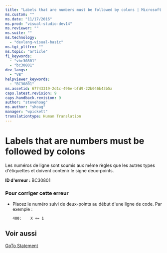 ```yaml
---
title: "Labels that are numbers must be followed by colons | Microsoft Docs"
ms.custom: ""
ms.date: "11/17/2016"
ms.prod: "visual-studio-dev14"
ms.reviewer: ""
ms.suite: ""
ms.technology: 
  - "devlang-visual-basic"
ms.tgt_pltfrm: ""
ms.topic: "article"
f1_keywords: 
  - "vbc30801"
  - "bc30801"
dev_langs: 
  - "VB"
helpviewer_keywords: 
  - "BC30801"
ms.assetid: 67743319-2d1c-496e-bfd9-22b046b43b5a
caps.latest.revision: 9
caps.handback.revision: 9
author: "stevehoag"
ms.author: "shoag"
manager: "wpickett"
translationtype: Human Translation
---
```

# Labels that are numbers must be followed by colons
Les numéros de ligne sont soumis aux même règles que les autres types d'étiquettes et doivent contenir le signe deux\-points.  
  
 **ID d'erreur :** BC30801  
  
### Pour corriger cette erreur  
  
-   Placez le numéro suivi de deux\-points au début d'une ligne de code. Par exemple :  
  
    ```  
    400:    X += 1  
    ```  
  
## Voir aussi  
 [GoTo Statement](../../../visual-basic/language-reference/statements/goto-statement.md)